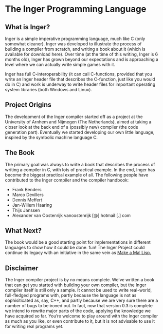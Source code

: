 # The Inger Programming Language
## What is Inger?

Inger is a simple imperative programming language, much like C (only somewhat cleaner). Inger was developed to illustrate the process of building a compiler from scratch, and writing a book about it (which is available for download here). Over time (at the time of this writing, Inger is 6 months old), Inger has grown beyond our expectations and is approaching a level where we can actually write simple games with it.

Inger has full C-interoperability (it can call C-functions, provided that you write an Inger header file that describes the C-function, just like you would do in C) and work is underway to write header files for important operating system libraries (both Windows and Linux).

## Project Origins

The development of the Inger compiler started off as a project at the University of Arnhem and Nijmegen (The Netherlands), aimed at taking a closer look at the back end of a (possibly new) compiler (the code generation part). Eventually we started developing our own little language, inspired by the symbolic machine language C. 

## The Book
The primary goal was always to write a book that describes the process of writing a compiler in C, with lots of practical example. In the end, Inger has become the biggest practical example of all. The following people have contributed to the Inger compiler and the compiler handbook:

* Frank Benders
* Marco Devillers
* Dennis Meffert
* Jan-Willem Haaring
* Thijs Janssen
* Alexander van Oostenrijk  vanoostenrijk [@] hotmail [.] com

## What Next?
The book would be a good starting point for implementations in different languages to show how it could be done: fun! 
The Inger Project could continue its legacy with an initiative in the same vein as [Make a Mal Lisp.](https://github.com/kanaka/mal)

## Disclaimer
The Inger compiler project is by no means complete. We’ve written a book that can get you started with building your own compiler, but the Inger compiler itself is still only a sample. It cannot be used to write real-world, full-fledged programs with, partly because the language is not as sophisiticated as, say, C++, and partly because we are very sure there are a number of bugs to be ironed out. In fact, now that version 0.3 is complete we intend to rewrite major parts of the code, applying the knowledge we have acquired so far. You’re welcome to play around with the Inger compiler as much as you like, or even contribute to it, but it is not advisable to use it for writing real programs yet.


